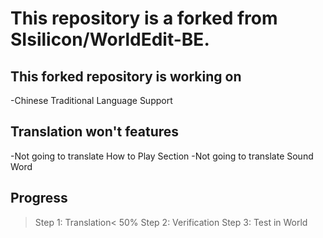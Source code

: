# This repository is a forked from SIsilicon/WorldEdit-BE.
## This forked repository is working on
-Chinese Traditional Language Support
## Translation won't features
-Not going to translate How to Play Section
-Not going to translate Sound Word
## Progress
>Step 1: Translation< 50%
Step 2: Verification
Step 3: Test in World
